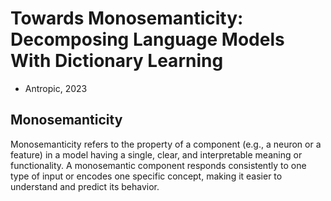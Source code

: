 # Towards Monosemanticity: Decomposing Language Models With Dictionary Learning
- Antropic, 2023

## Monosemanticity
Monosemanticity refers to the property of a component (e.g., a neuron or a feature) in a model having a single, clear, and interpretable meaning or functionality. A monosemantic component responds consistently to one type of input or encodes one specific concept, making it easier to understand and predict its behavior.